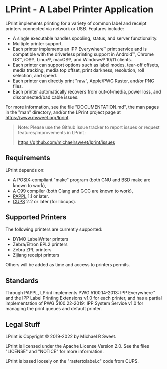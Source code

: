 LPrint - A Label Printer Application
====================================

LPrint implements printing for a variety of common label and receipt printers
connected via network or USB.  Features include:

- A single executable handles spooling, status, and server functionality.
- Multiple printer support.
- Each printer implements an IPP Everywhere™ print service and is compatible
  with the driverless printing support in Android™, Chrome OS™, iOS®, Linux®,
  macOS®, and Windows® 10/11 clients.
- Each printer can support options such as label modes, tear-off offsets,
  media tracking, media top offset, print darkness, resolution, roll selection,
  and speed.
- Each printer can directly print "raw", Apple/PWG Raster, and/or PNG files.
- Each printer automatically recovers from out-of-media, power loss, and
  disconnected/bad cable issues.

For more information, see the file "DOCUMENTATION.md", the man pages in the
"man" directory, and/or the LPrint project page at
<https://www.msweet.org/lprint>.

> Note: Please use the Github issue tracker to report issues or request
> features/improvements in LPrint:
>
> <https://github.com/michaelrsweet/lprint/issues>


Requirements
------------

LPrint depends on:

- A POSIX-compliant "make" program (both GNU and BSD make are known to work),
- A C99 compiler (both Clang and GCC are known to work),
- [PAPPL](https://www.msweet.org/pappl) 1.1 or later.
- [CUPS](https://openprinting.github.io/cups) 2.2 or later (for libcups).


Supported Printers
------------------

The following printers are currently supported:

- DYMO LabelWriter printers
- Zebra/Eltron EPL2 printers
- Zebra ZPL printers
- Zijiang receipt printers

Others will be added as time and access to printers permits.


Standards
---------

Through PAPPL, LPrint implements PWG 5100.14-2013: IPP Everywhere™ and the IPP
Label Printing Extensions v1.0 for each printer, and has a partial
implementation of PWG 5100.22-2019: IPP System Service v1.0 for managing the
print queues and default printer.


Legal Stuff
-----------

LPrint is Copyright © 2019-2022 by Michael R Sweet.

LPrint is licensed under the Apache License Version 2.0.  See the files
"LICENSE" and "NOTICE" for more information.

LPrint is based loosely on the "rastertolabel.c" code from CUPS.
